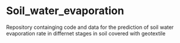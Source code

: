 # Soil_water_evaporation
Repository containging code and data for the prediction of soil water evaporation rate in differnet stages in soil covered with geotextile 
